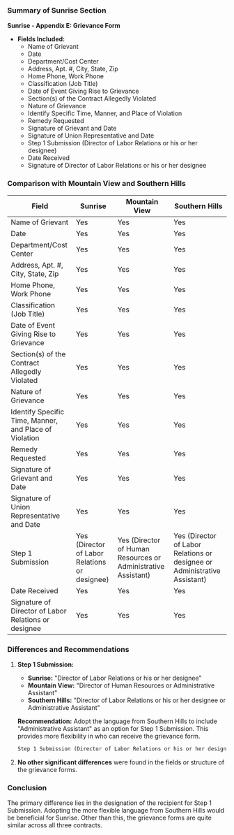### Summary of Sunrise Section

**Sunrise - Appendix E: Grievance Form**

- **Fields Included:**
  - Name of Grievant
  - Date
  - Department/Cost Center
  - Address, Apt. #, City, State, Zip
  - Home Phone, Work Phone
  - Classification (Job Title)
  - Date of Event Giving Rise to Grievance
  - Section(s) of the Contract Allegedly Violated
  - Nature of Grievance
  - Identify Specific Time, Manner, and Place of Violation
  - Remedy Requested
  - Signature of Grievant and Date
  - Signature of Union Representative and Date
  - Step 1 Submission (Director of Labor Relations or his or her designee)
  - Date Received
  - Signature of Director of Labor Relations or his or her designee

### Comparison with Mountain View and Southern Hills

| Field                                      | Sunrise                                      | Mountain View                                | Southern Hills                               |
|--------------------------------------------|----------------------------------------------|----------------------------------------------|----------------------------------------------|
| Name of Grievant                           | Yes                                          | Yes                                          | Yes                                          |
| Date                                       | Yes                                          | Yes                                          | Yes                                          |
| Department/Cost Center                     | Yes                                          | Yes                                          | Yes                                          |
| Address, Apt. #, City, State, Zip          | Yes                                          | Yes                                          | Yes                                          |
| Home Phone, Work Phone                     | Yes                                          | Yes                                          | Yes                                          |
| Classification (Job Title)                 | Yes                                          | Yes                                          | Yes                                          |
| Date of Event Giving Rise to Grievance     | Yes                                          | Yes                                          | Yes                                          |
| Section(s) of the Contract Allegedly Violated | Yes                                          | Yes                                          | Yes                                          |
| Nature of Grievance                        | Yes                                          | Yes                                          | Yes                                          |
| Identify Specific Time, Manner, and Place of Violation | Yes                                          | Yes                                          | Yes                                          |
| Remedy Requested                           | Yes                                          | Yes                                          | Yes                                          |
| Signature of Grievant and Date             | Yes                                          | Yes                                          | Yes                                          |
| Signature of Union Representative and Date | Yes                                          | Yes                                          | Yes                                          |
| Step 1 Submission                          | Yes (Director of Labor Relations or designee) | Yes (Director of Human Resources or Administrative Assistant) | Yes (Director of Labor Relations or designee or Administrative Assistant) |
| Date Received                              | Yes                                          | Yes                                          | Yes                                          |
| Signature of Director of Labor Relations or designee | Yes                                          | Yes                                          | Yes                                          |

### Differences and Recommendations

1. **Step 1 Submission:**
   - **Sunrise:** "Director of Labor Relations or his or her designee"
   - **Mountain View:** "Director of Human Resources or Administrative Assistant"
   - **Southern Hills:** "Director of Labor Relations or his or her designee or Administrative Assistant"

   **Recommendation:** Adopt the language from Southern Hills to include "Administrative Assistant" as an option for Step 1 Submission. This provides more flexibility in who can receive the grievance form.

   ```markdown
   Step 1 Submission (Director of Labor Relations or his or her designee or Administrative Assistant)
   ```

2. **No other significant differences** were found in the fields or structure of the grievance forms.

### Conclusion

The primary difference lies in the designation of the recipient for Step 1 Submission. Adopting the more flexible language from Southern Hills would be beneficial for Sunrise. Other than this, the grievance forms are quite similar across all three contracts.